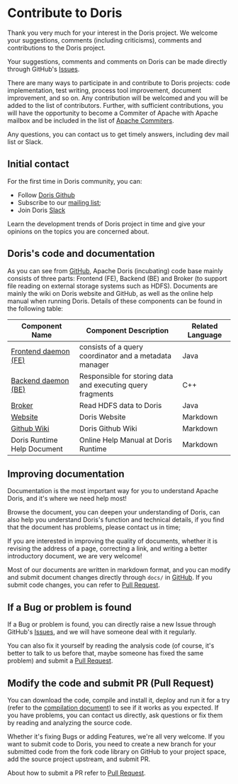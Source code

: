 <!-- 
Licensed to the Apache Software Foundation (ASF) under one
or more contributor license agreements.  See the NOTICE file
distributed with this work for additional information
regarding copyright ownership.  The ASF licenses this file
to you under the Apache License, Version 2.0 (the
"License"); you may not use this file except in compliance
with the License.  You may obtain a copy of the License at

  http://www.apache.org/licenses/LICENSE-2.0

Unless required by applicable law or agreed to in writing,
software distributed under the License is distributed on an
"AS IS" BASIS, WITHOUT WARRANTIES OR CONDITIONS OF ANY
KIND, either express or implied.  See the License for the
specific language governing permissions and limitations
under the License.
-->

# Contribute to Doris

Thank you very much for your interest in the Doris project. We welcome your suggestions, comments (including criticisms), comments and contributions to the Doris project.

Your suggestions, comments and comments on Doris can be made directly through GitHub's [Issues](https://github.com/apache/doris/issues/new/choose).

There are many ways to participate in and contribute to Doris projects: code implementation, test writing, process tool improvement, document improvement, and so on. Any contribution will be welcomed and you will be added to the list of contributors. Further, with sufficient contributions, you will have the opportunity to become a Commiter of Apache with Apache mailbox and be included in the list of [Apache Commiters](http://people.apache.org/committer-index.html).

Any questions, you can contact us to get timely answers, including dev mail list or Slack.

## Initial contact

For the first time in Doris community, you can:

* Follow [Doris Github](https://github.com/apache/doris)
* Subscribe to our [mailing list](./docs/en/community/subscribe-mail-list.md);
* Join Doris [Slack](https://join.slack.com/t/apachedoriscommunity/shared_invite/zt-11jb8gesh-7IukzSrdea6mqoG0HB4gZg)

Learn the development trends of Doris project in time and give your opinions on the topics you are concerned about.

## Doris's code and documentation

As you can see from [GitHub](https://github.com/apache/doris), Apache Doris (incubating) code base mainly consists of three parts: Frontend (FE), Backend (BE) and Broker (to support file reading on external storage systems such as HDFS). Documents are mainly the wiki on Doris website and GitHub, as well as the online help manual when running Doris. Details of these components can be found in the following table:

| Component Name                                                    | Component Description                                      | Related Language |
|-------------------------------------------------------------------|------------------------------------------------------------|------------------|
| [Frontend daemon (FE)](https://github.com/apache/doris) | consists of a query coordinator and a metadata manager     | Java             |
| [Backend daemon (BE)](https://github.com/apache/doris)  | Responsible for storing data and executing query fragments | C++              |
| [Broker](https://github.com/apache/doris)               | Read HDFS data to Doris                                    | Java             |
| [Website](https://github.com/apache/doris-website)      | Doris Website                                              | Markdown         |
| [Github Wiki](https://github.com/apache/doris/wiki)     | Doris Github Wiki                                          | Markdown         |
| Doris Runtime Help Document                                       | Online Help Manual at Doris Runtime                        | Markdown         |

## Improving documentation

Documentation is the most important way for you to understand Apache Doris, and it's where we need help most!

Browse the document, you can deepen your understanding of Doris, can also help you understand Doris's function and technical details, if you find that the document has problems, please contact us in time;

If you are interested in improving the quality of documents, whether it is revising the address of a page, correcting a link, and writing a better introductory document, we are very welcome!

Most of our documents are written in markdown format, and you can modify and submit document changes directly through `docs/` in [GitHub](https://github.com/apache/doris). If you submit code changes, you can refer to [Pull Request](./docs/en/community/how-to-contribute/pull-request.md).

## If a Bug or problem is found

If a Bug or problem is found, you can directly raise a new Issue through GitHub's [Issues](https://github.com/apache/doris/issues/new/choose), and we will have someone deal with it regularly.

You can also fix it yourself by reading the analysis code (of course, it's better to talk to us before that, maybe someone has fixed the same problem) and submit a [Pull Request](./docs/en/community/how-to-contribute/pull-request.md).

## Modify the code and submit PR (Pull Request)

You can download the code, compile and install it, deploy and run it for a try (refer to the [compilation document](./docs/en/installing/compilation.md)) to see if it works as you expected. If you have problems, you can contact us directly, ask questions or fix them by reading and analyzing the source code.

Whether it's fixing Bugs or adding Features, we're all very welcome. If you want to submit code to Doris, you need to create a new branch for your submitted code from the fork code library on GitHub to your project space, add the source project upstream, and submit PR.

About how to submit a PR refer to [Pull Request](./docs/en/community/how-to-contribute/pull-request.md).
